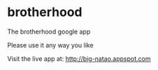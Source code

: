 brotherhood
===========

The brotherhood google app

Please use it any way you like

Visit the live app at: http://big-natao.appspot.com

